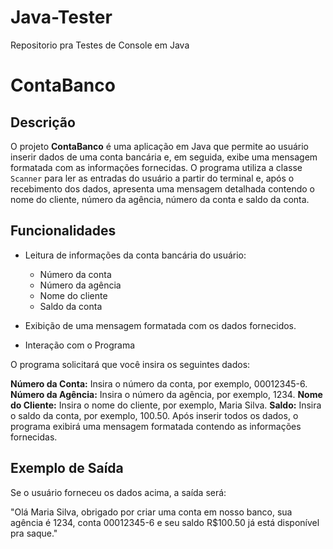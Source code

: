 # Java-Tester
Repositorio pra Testes de Console em Java

# ContaBanco

## Descrição

O projeto **ContaBanco** é uma aplicação em Java que permite ao usuário inserir dados de uma conta bancária e, em seguida, exibe uma mensagem formatada com as informações fornecidas. O programa utiliza a classe `Scanner` para ler as entradas do usuário a partir do terminal e, após o recebimento dos dados, apresenta uma mensagem detalhada contendo o nome do cliente, número da agência, número da conta e saldo da conta.

## Funcionalidades

- Leitura de informações da conta bancária do usuário:
  - Número da conta
  - Número da agência
  - Nome do cliente
  - Saldo da conta

- Exibição de uma mensagem formatada com os dados fornecidos.

- Interação com o Programa

O programa solicitará que você insira os seguintes dados:

**Número da Conta:** Insira o número da conta, por exemplo, 00012345-6.
**Número da Agência:** Insira o número da agência, por exemplo, 1234.
**Nome do Cliente:** Insira o nome do cliente, por exemplo, Maria Silva.
**Saldo:** Insira o saldo da conta, por exemplo, 100.50.
Após inserir todos os dados, o programa exibirá uma mensagem formatada contendo as informações fornecidas.

## Exemplo de Saída
Se o usuário forneceu os dados acima, a saída será:

"Olá Maria Silva, obrigado por criar uma conta em nosso banco, sua agência é 1234, conta 00012345-6 e seu saldo R$100.50 já está disponível pra saque."

